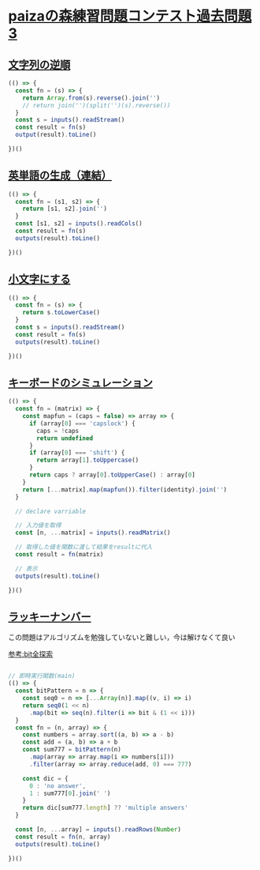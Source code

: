 # [paizaの森練習問題コンテスト過去問題3](https://paiza.jp/works/mondai/forest_contest_003/problem_index?language_uid=javascript)

## [文字列の逆順](https://paiza.jp/works/mondai/forest_contest_003/forest_contest_003__d_reverse/edit?language_uid=javascript)

```js
(() => {
  const fn = (s) => {
    return Array.from(s).reverse().join('')
    // return join('')(split('')(s).reverse())
  }
  const s = inputs().readStream()
  const result = fn(s)
  output(result).toLine()

})()
```

## [英単語の生成（連結）](https://paiza.jp/works/mondai/forest_contest_003/forest_contest_003__d_join/edit?language_uid=javascript)

```js
(() => {
  const fn = (s1, s2) => {
    return [s1, s2].join('')
  }
  const [s1, s2] = inputs().readCols()
  const result = fn(s)
  outputs(result).toLine()

})()
```

## [小文字にする](https://paiza.jp/works/mondai/forest_contest_003/forest_contest_003__d_lowercase/edit?language_uid=javascript)

```js
(() => {
  const fn = (s) => {
    return s.toLowerCase()
  }
  const s = inputs().readStream()
  const result = fn(s)
  outputs(result).toLine()

})()
```

## [キーボードのシミュレーション](https://paiza.jp/works/mondai/forest_contest_003/forest_contest_003__c_keyboard/edit?language_uid=javascript&t=808433f5e98058d0b13c5d3453944011)

```js
(() => {
  const fn = (matrix) => {
    const mapfun = (caps = false) => array => {
      if (array[0] === 'capslock') {
        caps = !caps
        return undefined
      }
      if (array[0] === 'shift') {
        return array[1].toUppercase()
      }
      return caps ? array[0].toUpperCase() : array[0]
    }
    return [...matrix].map(mapfun()).filter(identity).join('')
  }

  // declare varriable

  // 入力値を取得
  const [n, ...matrix] = inputs().readMatrix()

  // 取得した値を関数に渡して結果をresultに代入
  const result = fn(matrix)

  // 表示
  outputs(result).toLine()

})()

```

## [ラッキーナンバー](https://paiza.jp/works/mondai/forest_contest_003/forest_contest_003__b_lucky_number/edit?language_uid=javascript)

この問題はアルゴリズムを勉強していないと難しい，今は解けなくて良い

[参考:bit全探索](https://www.google.com/search?q=bit%E5%85%A8%E6%8E%A2%E7%B4%A2+javascript&ei=neBPY9TyOdTl2roP7aqMmA0&ved=0ahUKEwiUtYipmez6AhXUslYBHW0VA9MQ4dUDCA8&uact=5&oq=bit%E5%85%A8%E6%8E%A2%E7%B4%A2+javascript&gs_lcp=Cgdnd3Mtd2l6EAMyBQgAEKIEMgUIABCiBDIFCAAQogQyBQgAEKIEOgoIABBHENYEELADOgUIABCABDoHCAAQBBCABDoGCAAQBBAeOggIABAIEAQQHjoFCCEQoAE6BwgAEIAEEA06BgghEAoQKkoECEEYAEoECEYYAFDzAliHZWCzZmgJcAF4AIAB2QGIAboZkgEGMC4yMy4xmAEAoAEByAEKwAEB&sclient=gws-wiz)

```js

// 即時実行関数(main)
(() => {
  const bitPattern = n => {
    const seq0 = n => [...Array(n)].map((v, i) => i)
    return seq0(1 << n)
      .map(bit => seq(n).filter(i => bit & (1 << i)))
  }
  const fn = (n, array) => {
    const numbers = array.sort((a, b) => a - b)
    const add = (a, b) => a + b
    const sum777 = bitPattern(n)
      .map(array => array.map(i => numbers[i]))
      .filter(array => array.reduce(add, 0) === 777)

    const dic = {
      0 : 'no answer',
      1 : sum777[0].join(' ')
    }
    return dic[sum777.length] ?? 'multiple answers'
  }

  const [n, ...array] = inputs().readRows(Number)
  const result = fn(n, array)
  outputs(result).toLine()

})()
```
